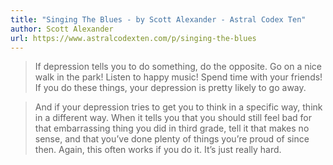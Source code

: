 ```yaml
---
title: "Singing The Blues - by Scott Alexander - Astral Codex Ten"
author: Scott Alexander
url: https://www.astralcodexten.com/p/singing-the-blues
---
```


> If depression tells you to do something, do the opposite. Go on a nice walk in the park! Listen to happy music! Spend time with your friends! If you do these things, your depression is pretty likely to go away.


> And if your depression tries to get you to think in a specific way, think in a different way. When it tells you that you should still feel bad for that embarrassing thing you did in third grade, tell it that makes no sense, and that you’ve done plenty of things you’re proud of since then. Again, this often works if you do it. It’s just really hard.



